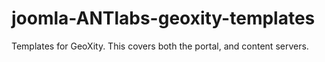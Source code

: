 joomla-ANTlabs-geoxity-templates
================================

Templates for GeoXity. This covers both the portal, and content servers.
